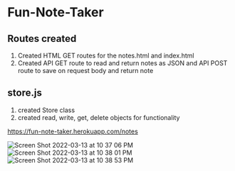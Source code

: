 # Fun-Note-Taker

## Routes created
1. Created HTML GET routes for the notes.html and index.html
2. Created API GET route to read and return notes as JSON and API POST route to save on request body and return note

 
## store.js
1. created Store class
2. created read, write, get, delete objects for functionality

https://fun-note-taker.herokuapp.com/notes


![Screen Shot 2022-03-13 at 10 37 06 PM](https://user-images.githubusercontent.com/95160092/158100852-be9b1c22-90aa-4306-bc55-28ef7e73a5ca.png)
![Screen Shot 2022-03-13 at 10 38 01 PM](https://user-images.githubusercontent.com/95160092/158100865-901f8f68-6373-4e01-8706-d56470559580.png)
![Screen Shot 2022-03-13 at 10 38 53 PM](https://user-images.githubusercontent.com/95160092/158100873-4cfcacb8-a16f-4c4b-ac85-bb931410973d.png)
